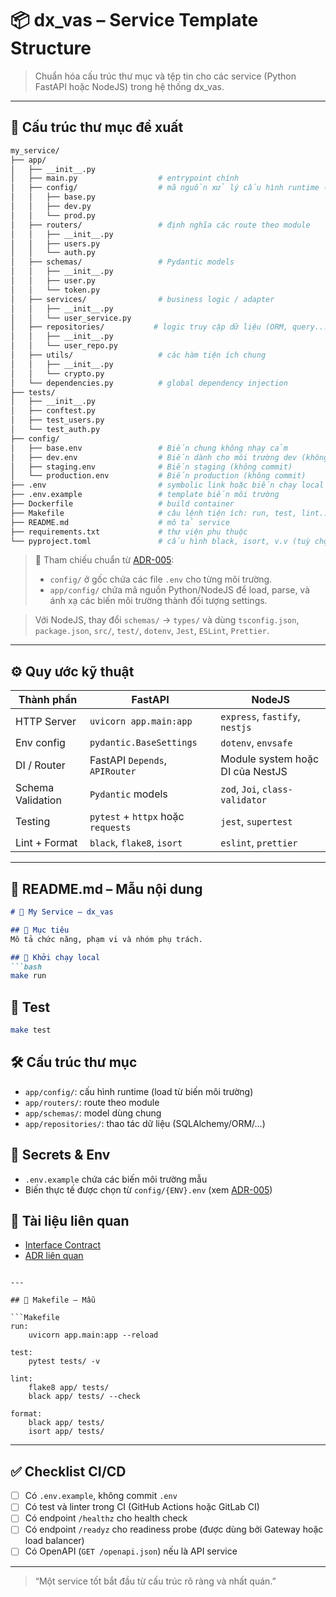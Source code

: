 # 📦 dx_vas – Service Template Structure

> Chuẩn hóa cấu trúc thư mục và tệp tin cho các service (Python FastAPI hoặc NodeJS) trong hệ thống dx_vas.

---

## 🧱 Cấu trúc thư mục đề xuất

```bash
my_service/
├── app/
│   ├── __init__.py
│   ├── main.py                  # entrypoint chính
│   ├── config/                  # mã nguồn xử lý cấu hình runtime (load từ biến môi trường)
│   │   ├── base.py
│   │   ├── dev.py
│   │   └── prod.py
│   ├── routers/                 # định nghĩa các route theo module
│   │   ├── __init__.py
│   │   ├── users.py
│   │   └── auth.py
│   ├── schemas/                 # Pydantic models
│   │   ├── __init__.py
│   │   ├── user.py
│   │   └── token.py
│   ├── services/                # business logic / adapter
│   │   ├── __init__.py
│   │   └── user_service.py
│   ├── repositories/           # logic truy cập dữ liệu (ORM, query...)
│   │   ├── __init__.py
│   │   └── user_repo.py
│   ├── utils/                   # các hàm tiện ích chung
│   │   ├── __init__.py
│   │   └── crypto.py
│   └── dependencies.py          # global dependency injection
├── tests/
│   ├── __init__.py
│   ├── conftest.py
│   ├── test_users.py
│   └── test_auth.py
├── config/
│   ├── base.env                 # Biến chung không nhạy cảm
│   ├── dev.env                  # Biến dành cho môi trường dev (không commit)
│   ├── staging.env              # Biến staging (không commit)
│   └── production.env           # Biến production (không commit)
├── .env                         # symbolic link hoặc biến chạy local
├── .env.example                 # template biến môi trường
├── Dockerfile                   # build container
├── Makefile                     # câu lệnh tiện ích: run, test, lint...
├── README.md                    # mô tả service
├── requirements.txt             # thư viện phụ thuộc
└── pyproject.toml               # cấu hình black, isort, v.v (tuỳ chọn)
```

> 🔗 Tham chiếu chuẩn từ [ADR-005](./ADR/adr-005-env-config.md):
> - `config/` ở gốc chứa các file `.env` cho từng môi trường.
> - `app/config/` chứa mã nguồn Python/NodeJS để load, parse, và ánh xạ các biến môi trường thành đối tượng settings.

> Với NodeJS, thay đổi `schemas/` → `types/` và dùng `tsconfig.json`, `package.json`, `src/`, `test/`, `dotenv`, `Jest`, `ESLint`, `Prettier`.

---

## ⚙️ Quy ước kỹ thuật

| Thành phần       | FastAPI                             | NodeJS                             |
|------------------|--------------------------------------|------------------------------------|
| HTTP Server      | `uvicorn app.main:app`              | `express`, `fastify`, `nestjs`     |
| Env config       | `pydantic.BaseSettings`             | `dotenv`, `envsafe`                |
| DI / Router      | FastAPI `Depends`, `APIRouter`      | Module system hoặc DI của NestJS  |
| Schema Validation| `Pydantic` models                   | `zod`, `Joi`, `class-validator`    |
| Testing          | `pytest` + `httpx` hoặc `requests`  | `jest`, `supertest`                |
| Lint + Format    | `black`, `flake8`, `isort`          | `eslint`, `prettier`               |

---

## 📄 README.md – Mẫu nội dung

```md
# 📘 My Service – dx_vas

## 🧩 Mục tiêu
Mô tả chức năng, phạm vi và nhóm phụ trách.

## 🚀 Khởi chạy local
```bash
make run
```

## 🧪 Test
```bash
make test
```

## 🛠 Cấu trúc thư mục
- `app/config/`: cấu hình runtime (load từ biến môi trường)
- `app/routers/`: route theo module
- `app/schemas/`: model dùng chung
- `app/repositories/`: thao tác dữ liệu (SQLAlchemy/ORM/...)

## 🔐 Secrets & Env
- `.env.example` chứa các biến môi trường mẫu
- Biến thực tế được chọn từ `config/{ENV}.env` (xem [ADR-005](./ADR/adr-005-env-config.md))

## 📎 Tài liệu liên quan
- [Interface Contract](./interfaces/my_service.md)
- [ADR liên quan](./ADR/README.md)
```

---

## 🧰 Makefile – Mẫu

```Makefile
run:
	uvicorn app.main:app --reload

test:
	pytest tests/ -v

lint:
	flake8 app/ tests/
	black app/ tests/ --check

format:
	black app/ tests/
	isort app/ tests/
```

---

## ✅ Checklist CI/CD

- [ ] Có `.env.example`, không commit `.env`
- [ ] Có test và linter trong CI (GitHub Actions hoặc GitLab CI)
- [ ] Có endpoint `/healthz` cho health check
- [ ] Có endpoint `/readyz` cho readiness probe (được dùng bởi Gateway hoặc load balancer)
- [ ] Có OpenAPI (`GET /openapi.json`) nếu là API service

---

> “Một service tốt bắt đầu từ cấu trúc rõ ràng và nhất quán.”
